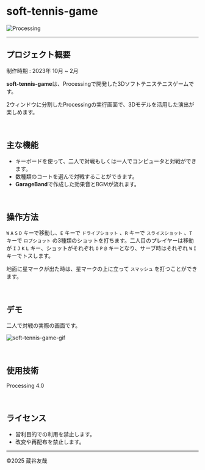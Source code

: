 # soft-tennis-game
<img alt="Processing" src="https://img.shields.io/badge/4.0-Processing-0099E5.svg?logo=&style=for-the-badge">

------

## プロジェクト概要
制作時期 : 2023年 10月 ~ 2月

**soft-tennis-game**は、Processingで開発した3Dソフトテニステニスゲームです。

2ウィンドウに分割したProcessingの実行画面で、3Dモデルを活用した演出が楽しめます。

&nbsp;  

## 主な機能
* キーボードを使って、二人で対戦もしくは一人でコンピュータと対戦ができます。
* 数種類のコートを選んで対戦することができます。
* **GarageBand**で作成した効果音とBGMが流れます。

&nbsp;  

## 操作方法
`W` `A` `S` `D` キーで移動し、`E` キーで `ドライブショット` 、`R` キーで `スライスショット` 、`T` キーで `ロブショット` の3種類のショットを打ちます。二人目のプレイヤーは移動が `I` `J` `K` `L` キー、ショットがそれぞれ `O` `P` `@` キーとなり、サーブ時はそれぞれ `W` `I` キーでトスします。

地面に星マークが出た時は、星マークの上に立って `スマッシュ` を打つことができます。

&nbsp;  

## デモ
二人で対戦の実際の画面です。

![soft-tennis-game-gif](https://github.com/user-attachments/assets/f234e7ce-3a58-4098-92c7-edfa4f0c6507)

&nbsp;  

## 使用技術
Processing 4.0

&nbsp;  

## ライセンス
* 営利目的での利用を禁止します。
* 改変や再配布を禁止します。

------

©️2025 蔵谷友哉
